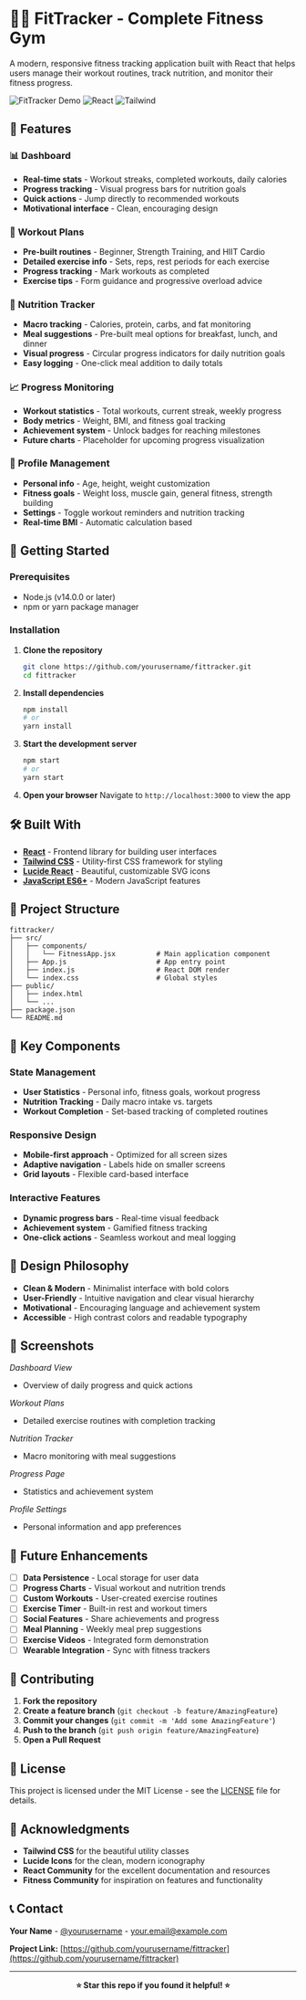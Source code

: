 # 🏋️‍♂️ FitTracker - Complete Fitness Gym 

A modern, responsive fitness tracking application built with React that helps users manage their workout routines, track nutrition, and monitor their fitness progress.

![FitTracker Demo](https://img.shields.io/badge/Status-Active-brightgreen) ![React](https://img.shields.io/badge/React-18.x-blue) ![Tailwind](https://img.shields.io/badge/Tailwind-CSS-38B2AC)

## 🌟 Features

### 📊 **Dashboard**
- **Real-time stats** - Workout streaks, completed workouts, daily calories
- **Progress tracking** - Visual progress bars for nutrition goals
- **Quick actions** - Jump directly to recommended workouts
- **Motivational interface** - Clean, encouraging design

### 💪 **Workout Plans**
- **Pre-built routines** - Beginner, Strength Training, and HIIT Cardio
- **Detailed exercise info** - Sets, reps, rest periods for each exercise
- **Progress tracking** - Mark workouts as completed
- **Exercise tips** - Form guidance and progressive overload advice

### 🥗 **Nutrition Tracker**
- **Macro tracking** - Calories, protein, carbs, and fat monitoring
- **Meal suggestions** - Pre-built meal options for breakfast, lunch, and dinner
- **Visual progress** - Circular progress indicators for daily nutrition goals
- **Easy logging** - One-click meal addition to daily totals

### 📈 **Progress Monitoring**
- **Workout statistics** - Total workouts, current streak, weekly progress
- **Body metrics** - Weight, BMI, and fitness goal tracking
- **Achievement system** - Unlock badges for reaching milestones
- **Future charts** - Placeholder for upcoming progress visualization

### 👤 **Profile Management**
- **Personal info** - Age, height, weight customization
- **Fitness goals** - Weight loss, muscle gain, general fitness, strength building
- **Settings** - Toggle workout reminders and nutrition tracking
- **Real-time BMI** - Automatic calculation based 

## 🚀 Getting Started

### Prerequisites
- Node.js (v14.0.0 or later)
- npm or yarn package manager

### Installation

1. **Clone the repository**
   ```bash
   git clone https://github.com/yourusername/fittracker.git
   cd fittracker
   ```

2. **Install dependencies**
   ```bash
   npm install
   # or
   yarn install
   ```

3. **Start the development server**
   ```bash
   npm start
   # or
   yarn start
   ```

4. **Open your browser**
   Navigate to `http://localhost:3000` to view the app

## 🛠️ Built With

- **[React](https://reactjs.org/)** - Frontend library for building user interfaces
- **[Tailwind CSS](https://tailwindcss.com/)** - Utility-first CSS framework for styling
- **[Lucide React](https://lucide.dev/)** - Beautiful, customizable SVG icons
- **[JavaScript ES6+](https://developer.mozilla.org/en-US/docs/Web/JavaScript)** - Modern JavaScript features

## 📁 Project Structure

```
fittracker/
├── src/
│   ├── components/
│   │   └── FitnessApp.jsx          # Main application component
│   ├── App.js                      # App entry point
│   ├── index.js                    # React DOM render
│   └── index.css                   # Global styles
├── public/
│   ├── index.html
│   └── ...
├── package.json
└── README.md
```

## 🎯 Key Components

### State Management
- **User Statistics** - Personal info, fitness goals, workout progress
- **Nutrition Tracking** - Daily macro intake vs. targets
- **Workout Completion** - Set-based tracking of completed routines

### Responsive Design
- **Mobile-first approach** - Optimized for all screen sizes
- **Adaptive navigation** - Labels hide on smaller screens
- **Grid layouts** - Flexible card-based interface

### Interactive Features
- **Dynamic progress bars** - Real-time visual feedback
- **Achievement system** - Gamified fitness tracking
- **One-click actions** - Seamless workout and meal logging

## 🎨 Design Philosophy

- **Clean & Modern** - Minimalist interface with bold colors
- **User-Friendly** - Intuitive navigation and clear visual hierarchy
- **Motivational** - Encouraging language and achievement system
- **Accessible** - High contrast colors and readable typography

## 📱 Screenshots

*Dashboard View*
- Overview of daily progress and quick actions

*Workout Plans*
- Detailed exercise routines with completion tracking

*Nutrition Tracker*
- Macro monitoring with meal suggestions

*Progress Page*
- Statistics and achievement system

*Profile Settings*
- Personal information and app preferences

## 🚧 Future Enhancements

- [ ] **Data Persistence** - Local storage for user data
- [ ] **Progress Charts** - Visual workout and nutrition trends
- [ ] **Custom Workouts** - User-created exercise routines
- [ ] **Exercise Timer** - Built-in rest and workout timers
- [ ] **Social Features** - Share achievements and progress
- [ ] **Meal Planning** - Weekly meal prep suggestions
- [ ] **Exercise Videos** - Integrated form demonstration
- [ ] **Wearable Integration** - Sync with fitness trackers

## 🤝 Contributing

1. **Fork the repository**
2. **Create a feature branch** (`git checkout -b feature/AmazingFeature`)
3. **Commit your changes** (`git commit -m 'Add some AmazingFeature'`)
4. **Push to the branch** (`git push origin feature/AmazingFeature`)
5. **Open a Pull Request**

## 📄 License

This project is licensed under the MIT License - see the [LICENSE](LICENSE) file for details.

## 🙏 Acknowledgments

- **Tailwind CSS** for the beautiful utility classes
- **Lucide Icons** for the clean, modern iconography
- **React Community** for the excellent documentation and resources
- **Fitness Community** for inspiration on features and functionality

## 📞 Contact

**Your Name** - [@yourusername](https://twitter.com/yourusername) - your.email@example.com

**Project Link:** [https://github.com/yourusername/fittracker](https://github.com/yourusername/fittracker)

---

<div align="center">

**⭐ Star this repo if you found it helpful! ⭐**
